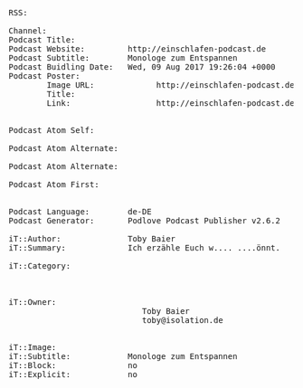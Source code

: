 <pre>
RSS: <rss version="2.0" xmlns:atom="http://www.w3.org/2005/Atom" xmlns:itunes="http://www.itunes.com/dtds/podcast-1.0.dtd" xmlns:psc="http://podlove.org/simple-chapters" xmlns:content="http://purl.org/rss/1.0/modules/content/" xmlns:fh="http://purl.org/syndication/history/1.0">

Channel:          <channel>
Podcast Title:           <title>Einschlafen Podcast</title>
Podcast Website:         <link>http://einschlafen-podcast.de</link>
Podcast Subtitle:        <description>Monologe zum Entspannen</description>
Podcast Buidling Date:   <lastBuildDate>Wed, 09 Aug 2017 19:26:04 +0000</lastBuildDate>
Podcast Poster:          <image>
        Image URL:             <url>http://einschlafen-podcast.de/.../einschlafen-podcast_original.png</url>
        Title:                 <title>Einschlafen Podcast</title>
        Link:                  <link>http://einschlafen-podcast.de</link>
                         </image>
                  
Podcast Atom Self:      <atom:link 
                              rel="self" 
                              type="application/rss+xml" 
                              title="Einschlafen Podcast (Einschlafen Podcast (AAC))" 
                              href="http://einschlafen-podcast.de/feed/aac/"/>
                          
Podcast Atom Alternate:  <atom:link 
                               rel="alternate" 
                               type="application/rss+xml" 
                               title="Einschlafen Podcast (Einschlafen Podcast (MP3))" 
                               href="http://einschlafen-podcast.de/feed/mp3/"/>
                               
Podcast Atom Alternate:  <atom:link 
                               rel="alternate" 
                               type="application/rss+xml" 
                               title="Einschlafen Podcast (Einschlafen Podcast (Opus))" 
                               href="http://einschlafen-podcast.de/feed/opus/"/>
                               
Podcast Atom First:      <atom:link 
                               rel="first" 
                               href="http://einschlafen-podcast.de/feed/aac/"/>


Podcast Language:        <language>de-DE</language>
Podcast Generator:       <generator>Podlove Podcast Publisher v2.6.2</generator>

iT::Author:              <itunes:author>Toby Baier</itunes:author>
iT::Summary:             <itunes:summary>Ich erzähle Euch w.... ....önnt.</itunes:summary>

iT::Category:            <itunes:category text="Health"/>
                         <itunes:category text="Arts">
                         <itunes:category text="Fashion &amp; Beauty"/></itunes:category>
                        
iT::Owner:               <itunes:owner>
                            <itunes:name>Toby Baier</itunes:name>
                            <itunes:email>toby@isolation.de</itunes:email>
                         </itunes:owner>
             
iT::Image:               <itunes:image href="http://einschlafen-....einschlafen-podcast_original.png"/>
iT::Subtitle:            <itunes:subtitle>Monologe zum Entspannen</itunes:subtitle>
iT::Block:               <itunes:block>no</itunes:block>
iT::Explicit:            <itunes:explicit>no</itunes:explicit>
</pre>
